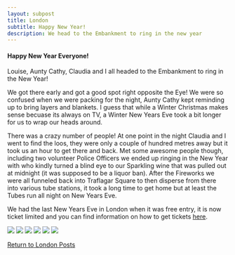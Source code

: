 ```yaml
---
layout: subpost
title: London
subtitle: Happy New Year!
description: We head to the Embankment to ring in the new year
---
```


<h4>Happy New Year Everyone!</h4>

Louise, Aunty Cathy, Claudia and I all headed to the Embankment to ring in the New Year! 

We got there early and got a good spot right opposite the Eye!
We were so confused when we were packing for the night, Aunty Cathy kept reminding up to bring layers and blankets. 
I guess that while a Winter Christmas makes sense becuase its always on TV, a Winter New Years Eve took a bit longer for us to wrap our heads around. 

There was a crazy number of people! At one point in the night Claudia and I went to find the loos, they were only a couple of hundred metres away but it took us an hour to get there and back.
Met some awesome people though, including two volunteer Police Officers we ended up ringing in the New Year with who kindly turned a blind eye to our Sparkling wine that was pulled out at midnight (it was supposed to be a liquor ban).
After the Fireworks we were all funneled back into Traflagar Square to then disperse from there into various tube stations, it took a long time to get home but at least the Tubes run all night on New Years Eve.

We had the last New Years Eve in London when it was free entry, it is now ticket limited and you can find information on how to get tickets <a target="_blank" href="https://www.timeout.com/london/things-to-do/new-years-eve-fireworks-in-london-how-to-get-tickets?package_page=78246">here</a>.

<img src="https://adventuresofthetravellingtwins.com/Photos/2013-12-31-NewYearsEve/P1030740.JPG" class="image3">
<img src="https://adventuresofthetravellingtwins.com/Photos/2013-12-31-NewYearsEve/P1030744.JPG" class="image3">
<img src="https://adventuresofthetravellingtwins.com/Photos/2013-12-31-NewYearsEve/P1030726.JPG" class="image3">
<img src="https://adventuresofthetravellingtwins.com/Photos/2013-12-31-NewYearsEve/P1030713.JPG" class="image3">
<img src="https://adventuresofthetravellingtwins.com/Photos/2013-12-31-NewYearsEve/P1030745.JPG" class="image3">
<img src="https://adventuresofthetravellingtwins.com/Photos/2013-12-31-NewYearsEve/P1030689.JPG" class="image3">

<a href="https://adventuresofthetravellingtwins.com/2013/09/03/London/">Return to London Posts</a>
